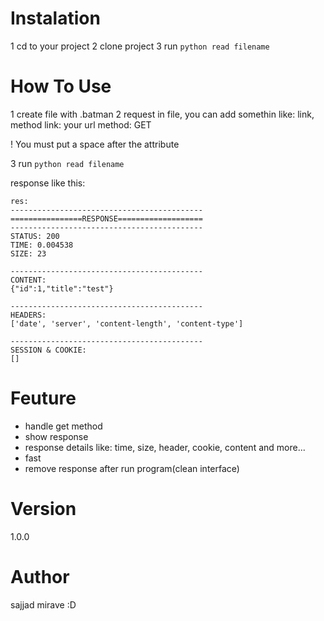 # Instalation

1 cd to your project
2 clone project
3 run `python read filename` 

# How To Use

1 create file with .batman
2 request
in file, you can add somethin like: link, method
link: your url
method: GET

! You must put a space after the attribute

3 run `python read filename`

response like this:
```
res:
-------------------------------------------
================RESPONSE===================
-------------------------------------------
STATUS: 200   
TIME: 0.004538
SIZE: 23

-------------------------------------------
CONTENT: 
{"id":1,"title":"test"}

-------------------------------------------
HEADERS:
['date', 'server', 'content-length', 'content-type']

-------------------------------------------
SESSION & COOKIE:
[]
```
# Feuture
* handle get method
* show response
* response details like: time, size, header, cookie, content and more...
* fast
* remove response after run program(clean interface)

# Version
1.0.0

# Author
sajjad mirave :D